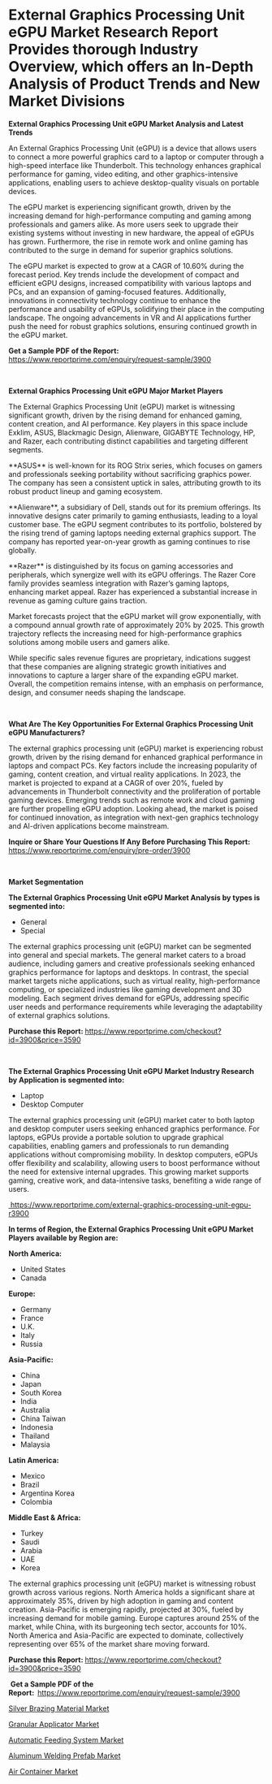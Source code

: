 <p><h1>External Graphics Processing Unit eGPU Market Research Report Provides thorough Industry Overview, which offers an In-Depth Analysis of Product Trends and New Market Divisions</h1></p><p><strong>External Graphics Processing Unit eGPU Market Analysis and Latest Trends</strong></p>
<p><p>An External Graphics Processing Unit (eGPU) is a device that allows users to connect a more powerful graphics card to a laptop or computer through a high-speed interface like Thunderbolt. This technology enhances graphical performance for gaming, video editing, and other graphics-intensive applications, enabling users to achieve desktop-quality visuals on portable devices.</p><p>The eGPU market is experiencing significant growth, driven by the increasing demand for high-performance computing and gaming among professionals and gamers alike. As more users seek to upgrade their existing systems without investing in new hardware, the appeal of eGPUs has grown. Furthermore, the rise in remote work and online gaming has contributed to the surge in demand for superior graphics solutions.</p><p>The eGPU market is expected to grow at a CAGR of 10.60% during the forecast period. Key trends include the development of compact and efficient eGPU designs, increased compatibility with various laptops and PCs, and an expansion of gaming-focused features. Additionally, innovations in connectivity technology continue to enhance the performance and usability of eGPUs, solidifying their place in the computing landscape. The ongoing advancements in VR and AI applications further push the need for robust graphics solutions, ensuring continued growth in the eGPU market.</p></p>
<p><strong>Get a Sample PDF of the Report:&nbsp;</strong> <a href="https://www.reportprime.com/enquiry/request-sample/3900">https://www.reportprime.com/enquiry/request-sample/3900</a></p>
<p>&nbsp;</p>
<p><strong>External Graphics Processing Unit eGPU Major Market Players</strong></p>
<p><p>The External Graphics Processing Unit (eGPU) market is witnessing significant growth, driven by the rising demand for enhanced gaming, content creation, and AI performance. Key players in this space include Exklim, ASUS, Blackmagic Design, Alienware, GIGABYTE Technology, HP, and Razer, each contributing distinct capabilities and targeting different segments.</p><p>**ASUS** is well-known for its ROG Strix series, which focuses on gamers and professionals seeking portability without sacrificing graphics power. The company has seen a consistent uptick in sales, attributing growth to its robust product lineup and gaming ecosystem.</p><p>**Alienware**, a subsidiary of Dell, stands out for its premium offerings. Its innovative designs cater primarily to gaming enthusiasts, leading to a loyal customer base. The eGPU segment contributes to its portfolio, bolstered by the rising trend of gaming laptops needing external graphics support. The company has reported year-on-year growth as gaming continues to rise globally.</p><p>**Razer** is distinguished by its focus on gaming accessories and peripherals, which synergize well with its eGPU offerings. The Razer Core family provides seamless integration with Razer’s gaming laptops, enhancing market appeal. Razer has experienced a substantial increase in revenue as gaming culture gains traction.</p><p>Market forecasts project that the eGPU market will grow exponentially, with a compound annual growth rate of approximately 20% by 2025. This growth trajectory reflects the increasing need for high-performance graphics solutions among mobile users and gamers alike.</p><p>While specific sales revenue figures are proprietary, indications suggest that these companies are aligning strategic growth initiatives and innovations to capture a larger share of the expanding eGPU market. Overall, the competition remains intense, with an emphasis on performance, design, and consumer needs shaping the landscape.</p></p>
<p>&nbsp;</p>
<p><strong>What Are The Key Opportunities For External Graphics Processing Unit eGPU Manufacturers?</strong></p>
<p><p>The external graphics processing unit (eGPU) market is experiencing robust growth, driven by the rising demand for enhanced graphical performance in laptops and compact PCs. Key factors include the increasing popularity of gaming, content creation, and virtual reality applications. In 2023, the market is projected to expand at a CAGR of over 20%, fueled by advancements in Thunderbolt connectivity and the proliferation of portable gaming devices. Emerging trends such as remote work and cloud gaming are further propelling eGPU adoption. Looking ahead, the market is poised for continued innovation, as integration with next-gen graphics technology and AI-driven applications become mainstream.</p></p>
<p><strong>Inquire or Share Your Questions If Any Before Purchasing This Report:</strong> <a href="https://www.reportprime.com/enquiry/pre-order/3900">https://www.reportprime.com/enquiry/pre-order/3900</a></p>
<p>&nbsp;</p>
<p><strong>Market Segmentation</strong></p>
<p><strong>The External Graphics Processing Unit eGPU Market Analysis by types is segmented into:</strong></p>
<p><ul><li>General</li><li>Special</li></ul></p>
<p><p>The external graphics processing unit (eGPU) market can be segmented into general and special markets. The general market caters to a broad audience, including gamers and creative professionals seeking enhanced graphics performance for laptops and desktops. In contrast, the special market targets niche applications, such as virtual reality, high-performance computing, or specialized industries like gaming development and 3D modeling. Each segment drives demand for eGPUs, addressing specific user needs and performance requirements while leveraging the adaptability of external graphics solutions.</p></p>
<p><strong>Purchase this Report:&nbsp;</strong><a href="https://www.reportprime.com/checkout?id=3900&price=3590">https://www.reportprime.com/checkout?id=3900&price=3590</a></p>
<p>&nbsp;</p>
<p><strong>The External Graphics Processing Unit eGPU Market Industry Research by Application is segmented into:</strong></p>
<p><ul><li>Laptop</li><li>Desktop Computer</li></ul></p>
<p><p>The external graphics processing unit (eGPU) market cater to both laptop and desktop computer users seeking enhanced graphics performance. For laptops, eGPUs provide a portable solution to upgrade graphical capabilities, enabling gamers and professionals to run demanding applications without compromising mobility. In desktop computers, eGPUs offer flexibility and scalability, allowing users to boost performance without the need for extensive internal upgrades. This growing market supports gaming, creative work, and data-intensive tasks, benefiting a wide range of users.</p></p>
<p><a href="https://www.reportprime.com/external-graphics-processing-unit-egpu-r3900">&nbsp;https://www.reportprime.com/external-graphics-processing-unit-egpu-r3900</a></p>
<p><strong>In terms of Region, the External Graphics Processing Unit eGPU Market Players available by Region are:</strong></p>
<p>
    <p> <strong> North America: </strong>
        <ul>
            <li>United States</li>
            <li>Canada</li>
        </ul>
        </p> 
    <p> <strong> Europe: </strong>
        <ul>
            <li>Germany</li>
            <li>France</li>
            <li>U.K.</li>
            <li>Italy</li>
            <li>Russia</li>
        </ul>
        </p> 
    <p> <strong> Asia-Pacific: </strong>
        <ul>
            <li>China</li>
            <li>Japan</li>
            <li>South Korea</li>
            <li>India</li>
            <li>Australia</li>
            <li>China Taiwan</li>
            <li>Indonesia</li>
            <li>Thailand</li>
            <li>Malaysia</li>
        </ul>
        </p> 
    <p> <strong> Latin America: </strong>
        <ul>
            <li>Mexico</li>
            <li>Brazil</li>
            <li>Argentina Korea</li>
            <li>Colombia</li>
        </ul>
        </p> 
    <p> <strong> Middle East & Africa: </strong>
        <ul>
            <li>Turkey</li>
            <li>Saudi</li>
            <li>Arabia</li>
            <li>UAE</li>
            <li>Korea</li>
        </ul>
    </p>
    </p>
<p><p>The external graphics processing unit (eGPU) market is witnessing robust growth across various regions. North America holds a significant share at approximately 35%, driven by high adoption in gaming and content creation. Asia-Pacific is emerging rapidly, projected at 30%, fueled by increasing demand for mobile gaming. Europe captures around 25% of the market, while China, with its burgeoning tech sector, accounts for 10%. North America and Asia-Pacific are expected to dominate, collectively representing over 65% of the market share moving forward.</p></p>
<p><strong>Purchase this Report: </strong><a href="https://www.reportprime.com/checkout?id=3900&price=3590">https://www.reportprime.com/checkout?id=3900&price=3590</a></p>
<p>&nbsp;<strong>Get a Sample PDF of the Report:&nbsp;&nbsp;</strong><a href="https://www.reportprime.com/enquiry/request-sample/3900">https://www.reportprime.com/enquiry/request-sample/3900</a></p>
<p><strong></strong></p>
<p><p><a href="https://issuu.com/reportprime-2/docs/silver-brazing-material-market-size_2118afe63ea0e2">Silver Brazing Material Market</a></p><p><a href="https://www.linkedin.com/pulse/future-ready-strategic-insights-global-granular-applicator-jbw9e?trackingId=M4PeVxIxQG6WAIU35LGtbQ%3D%3D">Granular Applicator Market</a></p><p><a href="https://www.linkedin.com/pulse/market-dynamics-future-trends-global-automatic-feeding-0xcze?trackingId=UwXT7R6fSgGleTYvxrV4Vw%3D%3D">Automatic Feeding System Market</a></p><p><a href="https://issuu.com/reportprime-2/docs/aluminum-welding-prefab-market-size_6e5f31943fefa7">Aluminum Welding Prefab Market</a></p><p><a href="https://www.linkedin.com/pulse/air-container-market-global-regional-analysis-focus-end-user-f3k7e?trackingId=r%2BV5cQpmR6qh08B5E7myJg%3D%3D">Air Container Market</a></p></p>